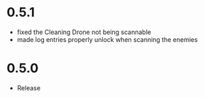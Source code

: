 # 0.5.1

- fixed the Cleaning Drone not being scannable
- made log entries properly unlock when scanning the enemies

# 0.5.0

- Release